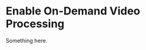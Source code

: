 [title]: # (Enable On-Demand Video Processing)
[tags]: # (XXX)
[priority]: # (5459)
# Enable On-Demand Video Processing
Something here.
